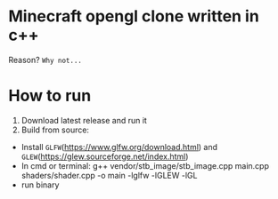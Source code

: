 # Minecraft opengl clone written in c++
Reason? `Why not...`

# How to run
1. Download latest release and run it
2. Build from source:
 - Install `GLFW`(https://www.glfw.org/download.html) and `GLEW`(https://glew.sourceforge.net/index.html) 
 - In cmd or terminal: g++ vendor/stb_image/stb_image.cpp main.cpp shaders/shader.cpp -o main -lglfw -lGLEW -lGL
 - run binary
